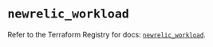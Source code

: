 # `newrelic_workload`

Refer to the Terraform Registry for docs: [`newrelic_workload`](https://registry.terraform.io/providers/newrelic/newrelic/3.48.0/docs/resources/workload).
